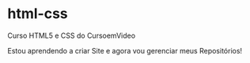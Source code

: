 # html-css
 Curso HTML5 e CSS do CursoemVideo

 Estou aprendendo a criar Site e agora vou gerenciar meus Repositórios!
